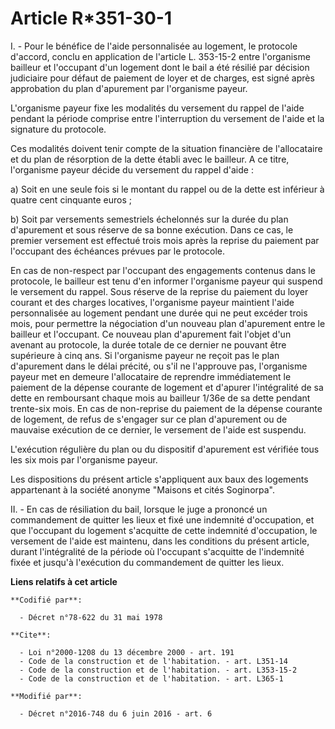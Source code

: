 # Article R*351-30-1

I. - Pour le bénéfice de l'aide personnalisée au logement, le protocole d'accord, conclu en application de l'article L.
353-15-2 entre l'organisme bailleur et l'occupant d'un logement dont le bail a été résilié par décision judiciaire pour
défaut de paiement de loyer et de charges, est signé après approbation du plan d'apurement par l'organisme payeur. 

L'organisme payeur fixe les modalités du versement du rappel de l'aide pendant la période comprise entre l'interruption du
versement de l'aide et la signature du protocole. 

Ces modalités doivent tenir compte de la situation financière de l'allocataire et du plan de résorption de la dette établi
avec le bailleur. A ce titre, l'organisme payeur décide du versement du rappel d'aide : 

a) Soit en une seule fois si le montant du rappel ou de la dette est inférieur à quatre cent cinquante euros ; 

b) Soit par versements semestriels échelonnés sur la durée du plan d'apurement et sous réserve de sa bonne exécution. Dans ce
cas, le premier versement est effectué trois mois après la reprise du paiement par l'occupant des échéances prévues par le
protocole. 

En cas de non-respect par l'occupant des engagements contenus dans le protocole, le bailleur est tenu d'en informer
l'organisme payeur qui suspend le versement du rappel. Sous réserve de la reprise du paiement du loyer courant et des charges
locatives, l'organisme payeur maintient l'aide personnalisée au logement pendant une durée qui ne peut excéder trois mois,
pour permettre la négociation d'un nouveau plan d'apurement entre le bailleur et l'occupant. Ce nouveau plan d'apurement fait
l'objet d'un avenant au protocole, la durée totale de ce dernier ne pouvant être supérieure à cinq ans. Si l'organisme payeur
ne reçoit pas le plan d'apurement dans le délai précité, ou s'il ne l'approuve pas, l'organisme payeur met en demeure
l'allocataire de reprendre immédiatement le paiement de la dépense courante de logement et d'apurer l'intégralité de sa dette
en remboursant chaque mois au bailleur 1/36e de sa dette pendant trente-six mois. En cas de non-reprise du paiement de la
dépense courante de logement, de refus de s'engager sur ce plan d'apurement ou de mauvaise exécution de ce dernier, le
versement de l'aide est suspendu. 

L'exécution régulière du plan ou du dispositif d'apurement est vérifiée tous les six mois par l'organisme payeur. 

Les dispositions du présent article s'appliquent aux baux des logements appartenant à la société anonyme "Maisons et cités
Soginorpa". 

II. - En cas de résiliation du bail, lorsque le juge a prononcé un commandement de quitter les lieux et fixé une indemnité
d'occupation, et que l'occupant du logement s'acquitte de cette indemnité d'occupation, le versement de l'aide est maintenu,
dans les conditions du présent article, durant l'intégralité de la période où l'occupant s'acquitte de l'indemnité fixée et
jusqu'à l'exécution du commandement de quitter les lieux.

**Liens relatifs à cet article**

	**Codifié par**:

	  - Décret n°78-622 du 31 mai 1978

	**Cite**:

	  - Loi n°2000-1208 du 13 décembre 2000 - art. 191
	  - Code de la construction et de l'habitation. - art. L351-14
	  - Code de la construction et de l'habitation. - art. L353-15-2
	  - Code de la construction et de l'habitation. - art. L365-1

	**Modifié par**:

	  - Décret n°2016-748 du 6 juin 2016 - art. 6
